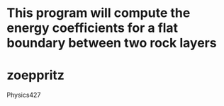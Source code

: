 # This program will compute the energy coefficients for a flat boundary between two rock layers
# zoeppritz
Physics427
